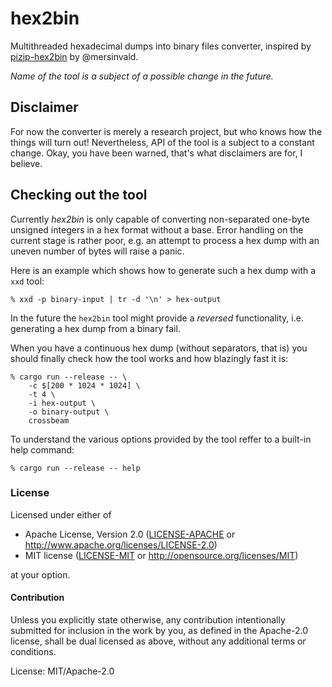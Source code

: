 hex2bin
=======

Multithreaded hexadecimal dumps into binary files converter, inspired by
[pizip-hex2bin](https://github.com/mersinvald/pizip/tree/master/misc/hex2bin/)
by @mersinvald.

*Name of the tool is a subject of a possible change in the future.*

## Disclaimer

For now the converter is merely a research project, but who knows how the
things will turn out! Nevertheless, API of the tool is a subject to a constant
change. Okay, you have been warned, that's what disclaimers are for, I believe.

## Checking out the tool

Currently *hex2bin* is only capable of converting non-separated one-byte
unsigned integers in a hex format without a base. Error handling on the current
stage is rather poor, e.g. an attempt to process a hex dump with an uneven
number of bytes will raise a panic.

Here is an example which shows how to generate such a hex dump with a `xxd`
tool:

```
% xxd -p binary-input | tr -d '\n' > hex-output
```

In the future the `hex2bin` tool might provide a *reversed* functionality, i.e.
generating a hex dump from a binary fail.

When you have a continuous hex dump (without separators, that is) you should
finally check how the tool works and how blazingly fast it is:

```
% cargo run --release -- \
    -c $[200 * 1024 * 1024] \
    -t 4 \
    -i hex-output \
    -o binary-output \
    crossbeam
```

To understand the various options provided by the tool reffer to a built-in
help command: 

```
% cargo run --release -- help
```

### License

Licensed under either of

 * Apache License, Version 2.0 ([LICENSE-APACHE](LICENSE-APACHE) or http://www.apache.org/licenses/LICENSE-2.0)
 * MIT license ([LICENSE-MIT](LICENSE-MIT) or http://opensource.org/licenses/MIT)

at your option.

#### Contribution

Unless you explicitly state otherwise, any contribution intentionally submitted
for inclusion in the work by you, as defined in the Apache-2.0 license, shall be dual licensed as above, without any
additional terms or conditions.

License: MIT/Apache-2.0
